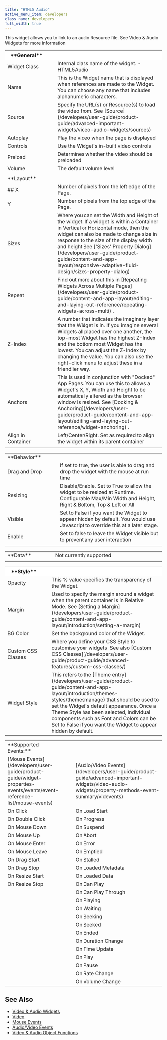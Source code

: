 ```yaml
---
title: "HTML5 Audio"
active_menu_item: developers
class_name: developers
full_width: true
---
```



This widget allows you to link to an audio Resource file. See Video & Audio Widgets for more information

<table>
<tr>
<th style="vertical-align:top; width:172px; background-color:#ffffff;">
<a id="general"> </a> **General**

</th>
<th style="vertical-align:top; width:21px; background-color:#ffffff;">
</th>
<th style="vertical-align:top; width:754px; background-color:#ffffff;">
</th>
</tr>
<tr>
<td width="172">
Widget Class

</td>
<td width="21">
</td>
<td width="754">
Internal class name of the widget. - HTML5Audio

</td>
</tr>
<tr>
<td width="172">
Name

</td>
<td width="21">
</td>
<td width="754">
This is the Widget name that is displayed when references are made to the Widget. You can choose any name that includes alphanumeric characters.

</td>
</tr>
<tr>
<td width="172">
Source

</td>
<td width="21">
</td>
<td width="754">
Specify the URL(s) or Resource(s) to load the video from. See [Source](/developers/user-guide/product-guide/advanced-important-widgets/video-audio-widgets/sources)

</td>
</tr>
<tr>
<td width="172">
Autoplay

</td>
<td width="21">
</td>
<td width="754">
Play the video when the page is displayed

</td>
</tr>
<tr>
<td width="172">
Controls

</td>
<td width="21">
</td>
<td width="754">
Use the Widget's in-built video controls

</td>
</tr>
<tr>
<td width="172">
Preload

</td>
<td width="21">
</td>
<td width="754">
Determines whether the video should be preloaded

</td>
</tr>
<tr>
<td width="172">
Volume

</td>
<td width="21">
</td>
<td width="754">
The default volume level

</td>
</tr>
<tr>
<td width="172">
</td>
<td width="21">
</td>
<td width="754">
</td>
</tr>
<tr>
<td width="172">
<a id="layout"> </a> **Layout**

</td>
<td width="21">
</td>
<td width="754">
</td>
</tr>
<tr>
<td width="172">
## X

</td>
<td width="21">
</td>
<td width="754">
Number of pixels from the left edge of the Page.

</td>
</tr>
<tr>
<td width="172">
Y

</td>
<td width="21">
</td>
<td width="754">
Number of pixels from the top edge of the Page.

</td>
</tr>
<tr>
<td width="172">
Sizes

</td>
<td width="21">
</td>
<td width="754">
Where you can set the Width and Height of the widget. If a widget is within a Container in Vertical or Horizontal mode, then the widget can also be made to change size in response to the size of the display width and height See ['Sizes' Property Dialog](/developers/user-guide/product-guide/content-and-app-layout/responsive-adaptive-fluid-design/sizes-property-dialog)

</td>
</tr>
<tr>
<td width="172">
Repeat

</td>
<td width="21">
</td>
<td width="754">
Find out more about this in [Repeating Widgets Across Multiple Pages](/developers/user-guide/product-guide/content-and-app-layout/editing-and-laying-out-reference/repeating-widgets-across-multi) .

</td>
</tr>
<tr>
<td width="172">
Z-Index

</td>
<td width="21">
</td>
<td width="754">
A number that indicates the imaginary layer that the Widget is in. If you imagine several Widgets all placed over one another, the top-most Widget has the highest Z-Index and the bottom most Widget has the lowest. You can adjust the Z-Index by changing the value. You can also use the right-click menu to adjust these in a friendlier way.

</td>
</tr>
<tr>
<td width="172">
Anchors

</td>
<td width="21">
</td>
<td width="754">
This is used in conjunction with "Docked" App Pages. You can use this to allows a Widget's X, Y, Width and Height to be automatically altered as the browser window is resized. See [Docking & Anchoring](/developers/user-guide/product-guide/content-and-app-layout/editing-and-laying-out-reference/widget-anchoring) .

</td>
</tr>
<tr>
<td width="172">
Align in Container

</td>
<td width="21">
</td>
<td width="754">
Left/Center/Right. Set as required to align the widget within its parent container

</td>
</tr>
<tr>
<td width="172">
</td>
<td width="21">
</td>
<td width="754">
</td>
</tr>
</table>
<table>
<tr>
<td width="174">
<a id="behavior"> </a> **Behavior**

</td>
<td width="20">
</td>
<td width="748">
</td>
</tr>
<tr>
<td width="174">
Drag and Drop

</td>
<td width="20">
</td>
<td width="748">
If set to true, the user is able to drag and drop the widget with the mouse at run time

</td>
</tr>
<tr>
<td width="174">
Resizing

</td>
<td width="20">
</td>
<td width="748">
Disable/Enable. Set to True to allow the widget to be resized at Runtime. Configurable Max/Min Width and Height, Right & Bottom, Top & Left or All

</td>
</tr>
<tr>
<td width="174">
Visible

</td>
<td width="20">
</td>
<td width="748">
Set to False if you want the Widget to appear hidden by default. You would use Javascript to override this at a later stage.

</td>
</tr>
<tr>
<td width="174">
Enable

</td>
<td width="20">
</td>
<td width="748">
Set to false to leave the Widget visible but to prevent any user interaction

</td>
</tr>
<tr>
<td width="174">
</td>
<td width="20">
</td>
<td width="748">
</td>
</tr>
</table>
<table>
<tr>
<td width="174">
<a id="data"> </a> **Data**

</td>
<td width="18">
</td>
<td width="750">
Not currently supported

</td>
</tr>
<tr>
<td width="174">
</td>
<td width="18">
</td>
<td width="750">
</td>
</tr>
</table>
<table>
<tr>
<th style="vertical-align:top; width:176px; background-color:#ffffff;">
<a id="style"> </a> **Style**

</th>
<th style="vertical-align:top; width:16px; background-color:#ffffff;">
</th>
<th style="vertical-align:top; width:752px; background-color:#ffffff;">
</th>
</tr>
<tr>
<td width="176">
Opacity

</td>
<td width="16">
</td>
<td width="752">
This % value specifies the transparency of the Widget.

</td>
</tr>
<tr>
<td width="176">
Margin

</td>
<td width="16">
</td>
<td width="752">
Used to specify the margin around a widget when the parent container is in Relative Mode. See [Setting a Margin](/developers/user-guide/product-guide/content-and-app-layout/introduction/setting-a-margin)

</td>
</tr>
<tr>
<td width="176">
BG Color

</td>
<td width="16">
</td>
<td width="752">
Set the background color of the Widget.

</td>
</tr>
<tr>
<td width="176">
Custom CSS Classes

</td>
<td width="16">
</td>
<td width="752">
Where you define your CSS Style to customise your widgets  See also [Custom CSS Classes](/developers/user-guide/product-guide/advanced-features/custom-css-classes/)

</td>
</tr>
<tr>
<td width="176">
Widget Style

</td>
<td width="16">
</td>
<td width="752">
This refers to the [Theme entry](/developers/user-guide/product-guide/content-and-app-layout/introduction/themes-styles/themesmanage) that should be used to set the Widget's default appearance. Once a Theme Style has been selected, individual components such as Font and Colors can be Set to False if you want the Widget to appear hidden by default.

</td>
</tr>
</table>

<table>
<tr>
<td width="148">
**Supported Events:**

</td>
<td width="23">
</td>
<td width="273">
</td>
</tr>
<tr>
<td width="148">
[Mouse Events](/developers/user-guide/product-guide/widget-properties-events/events/event-reference-list/mouse-events)

</td>
<td width="23">
</td>
<td width="273">
[Audio/Video Events](/developers/user-guide/product-guide/advanced-important-widgets/video-audio-widgets/property-methods-event-summary/videvents)

</td>
</tr>
<tr>
<td width="148">
On Click

</td>
<td width="23">
</td>
<td width="273">
On Load Start

</td>
</tr>
<tr>
<td width="148">
On Double Click

</td>
<td width="23">
</td>
<td width="273">
On Progress

</td>
</tr>
<tr>
<td width="148">
On Mouse Down

</td>
<td width="23">
</td>
<td width="273">
On Suspend

</td>
</tr>
<tr>
<td width="148">
On Mouse Up

</td>
<td width="23">
</td>
<td width="273">
On Abort

</td>
</tr>
<tr>
<td width="148">
On Mouse Enter

</td>
<td width="23">
</td>
<td width="273">
On Error

</td>
</tr>
<tr>
<td width="148">
On Mouse Leave

</td>
<td width="23">
</td>
<td width="273">
On Emptied

</td>
</tr>
<tr>
<td width="148">
On Drag Start

</td>
<td width="23">
</td>
<td width="273">
On Stalled

</td>
</tr>
<tr>
<td width="148">
On Drag Stop

</td>
<td width="23">
</td>
<td width="273">
On Loaded Metadata

</td>
</tr>
<tr>
<td width="148">
On Resize Start

</td>
<td width="23">
</td>
<td width="273">
On Loaded Data

</td>
</tr>
<tr>
<td width="148">
On Resize Stop

</td>
<td width="23">
</td>
<td width="273">
On Can Play

</td>
</tr>
<tr>
<td width="148">
</td>
<td width="23">
</td>
<td width="273">
On Can Play Through

</td>
</tr>
<tr>
<td width="148">
</td>
<td width="23">
</td>
<td width="273">
On Playing

</td>
</tr>
<tr>
<td width="148">
</td>
<td width="23">
</td>
<td width="273">
On Waiting

</td>
</tr>
<tr>
<td width="148">
</td>
<td width="23">
</td>
<td width="273">
On Seeking

</td>
</tr>
<tr>
<td width="148">
</td>
<td width="23">
</td>
<td width="273">
On Seeked

</td>
</tr>
<tr>
<td width="148">
</td>
<td width="23">
</td>
<td width="273">
On Ended

</td>
</tr>
<tr>
<td width="148">
</td>
<td width="23">
</td>
<td width="273">
On Duration Change

</td>
</tr>
<tr>
<td width="148">
</td>
<td width="23">
</td>
<td width="273">
On Time Update

</td>
</tr>
<tr>
<td width="148">
</td>
<td width="23">
</td>
<td width="273">
On Play

</td>
</tr>
<tr>
<td width="148">
</td>
<td width="23">
</td>
<td width="273">
On Pause

</td>
</tr>
<tr>
<td width="148">
</td>
<td width="23">
</td>
<td width="273">
On Rate Change

</td>
</tr>
<tr>
<td width="148">
</td>
<td width="23">
</td>
<td width="273">
On Volume Change

</td>
</tr>
</table>

## See Also

 - [Video & Audio Widgets](/developers/user-guide/product-guide/advanced-important-widgets/video-audio-widgets/)
 - [Video](/developers/user-guide/product-guide/widget-properties-events/advanced/video)
 - [Mouse Events](/developers/user-guide/product-guide/widget-properties-events/events/event-reference-list/mouse-events)
 - [Audio/Video Events](/developers/user-guide/product-guide/advanced-important-widgets/video-audio-widgets/property-methods-event-summary/videvents)
 - [Video & Audio Object Functions](/developers/user-guide/scripting-apis/client-api/widget-object-functions/video-audio-youtube-widget/)

